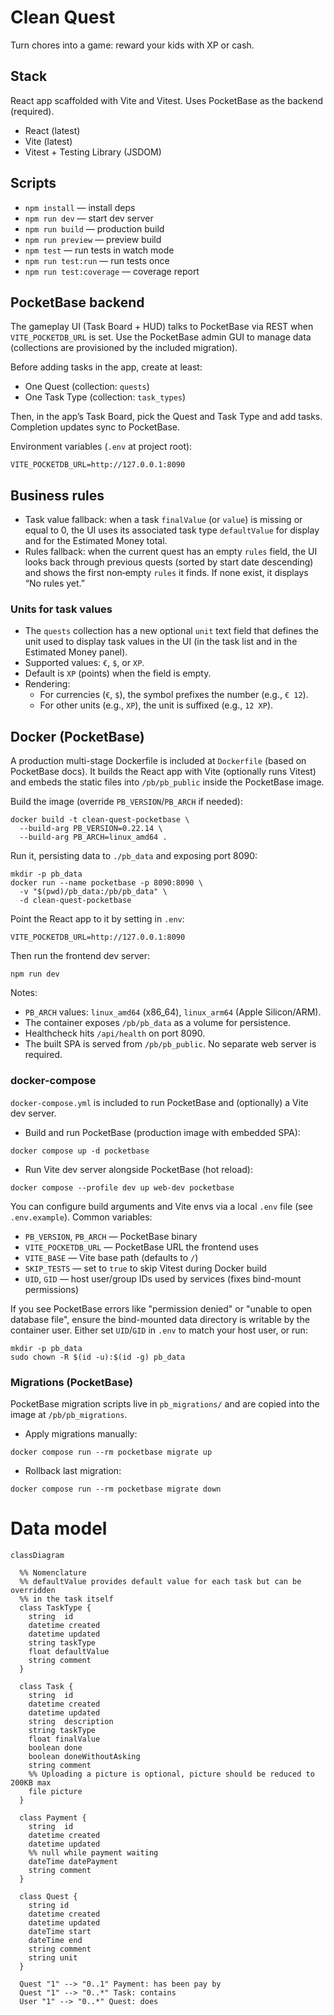 # Clean Quest

Turn chores into a game: reward your kids with XP or cash.

## Stack

React app scaffolded with Vite and Vitest. Uses PocketBase as the backend (required).

- React (latest)
- Vite (latest)
- Vitest + Testing Library (JSDOM)

## Scripts

- `npm install` — install deps
- `npm run dev` — start dev server
- `npm run build` — production build
- `npm run preview` — preview build
- `npm test` — run tests in watch mode
- `npm run test:run` — run tests once
- `npm run test:coverage` — coverage report

## PocketBase backend

The gameplay UI (Task Board + HUD) talks to PocketBase via REST when `VITE_POCKETDB_URL` is set. Use the PocketBase admin GUI to manage data (collections are provisioned by the included migration).

Before adding tasks in the app, create at least:
- One Quest (collection: `quests`)
- One Task Type (collection: `task_types`)

Then, in the app’s Task Board, pick the Quest and Task Type and add tasks. Completion updates sync to PocketBase.

Environment variables (`.env` at project root):

```
VITE_POCKETDB_URL=http://127.0.0.1:8090
```

## Business rules

- Task value fallback: when a task `finalValue` (or `value`) is missing or equal to 0, the UI uses its associated task type `defaultValue` for display and for the Estimated Money total.
- Rules fallback: when the current quest has an empty `rules` field, the UI looks back through previous quests (sorted by start date descending) and shows the first non‑empty `rules` it finds. If none exist, it displays “No rules yet.”

### Units for task values

- The `quests` collection has a new optional `unit` text field that defines the unit used to display task values in the UI (in the task list and in the Estimated Money panel).
- Supported values: `€`, `$`, or `XP`.
- Default is `XP` (points) when the field is empty.
- Rendering:
  - For currencies (`€`, `$`), the symbol prefixes the number (e.g., `€ 12`).
  - For other units (e.g., `XP`), the unit is suffixed (e.g., `12 XP`).

## Docker (PocketBase)

A production multi-stage Dockerfile is included at `Dockerfile` (based on PocketBase docs). It builds the React app with Vite (optionally runs Vitest) and embeds the static files into `/pb/pb_public` inside the PocketBase image.

Build the image (override `PB_VERSION`/`PB_ARCH` if needed):

```
docker build -t clean-quest-pocketbase \
  --build-arg PB_VERSION=0.22.14 \
  --build-arg PB_ARCH=linux_amd64 .
```

Run it, persisting data to `./pb_data` and exposing port 8090:

```
mkdir -p pb_data
docker run --name pocketbase -p 8090:8090 \
  -v "$(pwd)/pb_data:/pb/pb_data" \
  -d clean-quest-pocketbase
```

Point the React app to it by setting in `.env`:

```
VITE_POCKETDB_URL=http://127.0.0.1:8090
```

Then run the frontend dev server:

```
npm run dev
```

Notes:
- `PB_ARCH` values: `linux_amd64` (x86_64), `linux_arm64` (Apple Silicon/ARM).
- The container exposes `/pb/pb_data` as a volume for persistence.
- Healthcheck hits `/api/health` on port 8090.
- The built SPA is served from `/pb/pb_public`. No separate web server is required.

### docker-compose

`docker-compose.yml` is included to run PocketBase and (optionally) a Vite dev server.

- Build and run PocketBase (production image with embedded SPA):

```
docker compose up -d pocketbase
```

- Run Vite dev server alongside PocketBase (hot reload):

```
docker compose --profile dev up web-dev pocketbase
```

You can configure build arguments and Vite envs via a local `.env` file (see `.env.example`). Common variables:

- `PB_VERSION`, `PB_ARCH` — PocketBase binary
- `VITE_POCKETDB_URL` — PocketBase URL the frontend uses
- `VITE_BASE` — Vite base path (defaults to `/`)
- `SKIP_TESTS` — set to `true` to skip Vitest during Docker build
- `UID`, `GID` — host user/group IDs used by services (fixes bind-mount permissions)

If you see PocketBase errors like "permission denied" or "unable to open database file", ensure the bind-mounted data directory is writable by the container user. Either set `UID`/`GID` in `.env` to match your host user, or run:

```
mkdir -p pb_data
sudo chown -R $(id -u):$(id -g) pb_data
```

### Migrations (PocketBase)

PocketBase migration scripts live in `pb_migrations/` and are copied into the image at `/pb/pb_migrations`.

- Apply migrations manually:

```
docker compose run --rm pocketbase migrate up
```

- Rollback last migration:

```
docker compose run --rm pocketbase migrate down
```



# Data model

```mermaid
classDiagram  
  
  %% Nomenclature
  %% defaultValue provides default value for each task but can be overridden 
  %% in the task itself
  class TaskType {
    string  id
    datetime created
    datetime updated
    string taskType 
    float defaultValue
    string comment
  }

  class Task {
    string  id
    datetime created
    datetime updated
    string  description
    string taskType
    float finalValue
    boolean done     
    boolean doneWithoutAsking
    string comment
    %% Uploading a picture is optional, picture should be reduced to 200KB max
    file picture
  }

  class Payment {
    string  id
    datetime created
    datetime updated
    %% null while payment waiting 
    dateTime datePayment 
    string comment
  }

  class Quest {
    string id
    datetime created
    datetime updated
    dateTime start
    dateTime end
    string comment
    string unit
  }

  Quest "1" --> "0..1" Payment: has been pay by
  Quest "1" --> "0..*" Task: contains
  User "1" --> "0..*" Quest: does

```